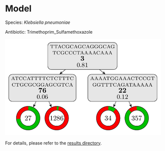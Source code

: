 
# Model

Species: *Klebsiella pneumoniae*

Antibiotic: Trimethoprim_Sulfamethoxazole

<a href="./model.pdf"><img src="./model.png" /></a>

For details, please refer to the [results directory](../../../../../results/cart_b/klebsiella%20pneumoniae/trimethoprim_sulfamethoxazole/repeat_2/).

